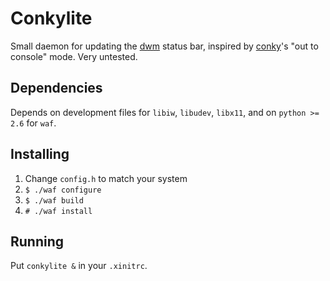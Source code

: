 # Conkylite

Small daemon for updating the [dwm](http://dwm.suckless.org/)
status bar, inspired by [conky](https://github.com/brndnmtthws/conky)'s
"out to console" mode. Very untested.

## Dependencies
Depends on development files for `libiw`, `libudev`, `libx11`,
and on `python >= 2.6` for `waf`.

## Installing
1. Change `config.h` to match your system
2. `$ ./waf configure`
3. `$ ./waf build`
4. `# ./waf install`

## Running
Put `conkylite &` in your `.xinitrc`.
